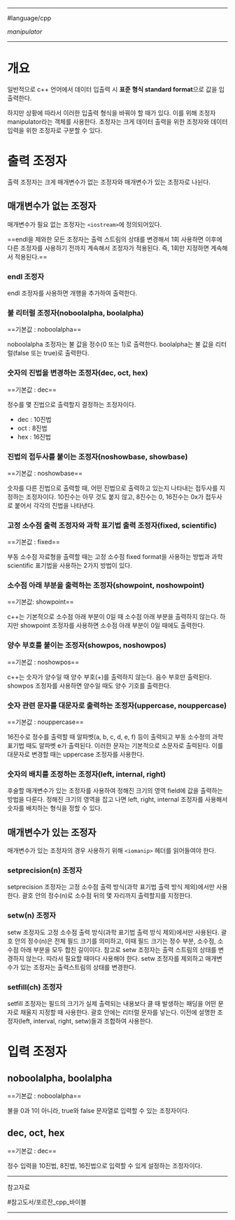 
---

#language/cpp

_manipulator_

---

# 개요

일반적으로 c++ 언어에서 데이터 입출력 시 **표준 형식 standard format**으로 값을 입출력한다.

하지만 상황에 따라서 이러한 입출력 형식을 바꿔야 할 때가 있다. 이를 위해 조정자 manipulator라는 객체를 사용한다. 조정자는 크게 데이터 출력을 위한 조정자와 데이터 입력을 위한 조정자로 구분할 수 있다.

# 출력 조정자

출력 조정자는 크게 매개변수가 없는 조정자와 매개변수가 있는 조정자로 나뉜다.

## 매개변수가 없는 조정자

매개변수가 필요 없는 조정자는 `<iostream>`에 정의되어있다.

==endl을 제와한 모든 조정자는 출력 스트림의 상태를 변경해서 1회 사용하면 이후에 다른 조정자를 사용하기 전까지 계속해서 조정자가 적용된다. 즉, 1회만 지정하면 계속해서 적용된다.==

### endl 조정자

endl 조정자를 사용하면 개행을 추가하여 출력한다.

### 불 리터럴 조정자(noboolalpha, boolalpha)

==기본값 : noboolalpha==

noboolalpha 조정자는 불 값을 정수(0 또는 1)로 출력한다. boolalpha는 불 값을 리터럴(false 또는 true)로 출력한다.

### 숫자의 진법을 변경하는 조정자(dec, oct, hex)

==기본값 : dec==

정수를 몇 진법으로 출력할지 결정하는 조정자이다.

- dec : 10진법
- oct : 8진법
- hex : 16진법

### 진법의 접두사를 붙이는 조정자(noshowbase, showbase)

==기본값 : noshowbase==

숫자를 다른 진법으로 출력할 때, 어떤 진법으로 출력하고 있는지 나타내는 접두사를 지정하는 조정자이다. 10진수는 아무 것도 붙지 않고, 8진수는 0, 16진수는 0x가 접두사로 붙어서 각각의 진법을 나타낸다.

### 고정 소수점 출력 조정자와 과학 표기법 출력 조정자(fixed, scientific)

==기본값 : fixed==

부동 소수점 자료형을 출력할 때는 고정 소수점 fixed format을 사용하는 방법과 과학 scientific 표기법을 사용하는 2가지 방법이 있다.

### 소수점 아래 부분을 출력하는 조정자(showpoint, noshowpoint)

==기본값: showpoint==

c++는 기본적으로 소수점 아래 부분이 0일 때 소수점 아래 부분을 출력하지 않는다. 하지만 showpoint 조정자를 사용하면 소수점 아래 부분이 0일 때에도 출력한다.

### 양수 부호를 붙이는 조정자(showpos, noshowpos)

==기본값 : noshowpos==

c++는 숫자가 양수일 때 양수 부호(+)를 출력하지 않는다. 음수 부호만 출력된다. showpos 조정자를 사용하면 양수일 때도 양수 기호를 출력한다.

### 숫자 관련 문자를 대문자로 출력하는 조정자(uppercase, nouppercase)

==기본값 :  nouppercase==

16진수로 정수를 출력할 때 알파벳(a, b, c, d, e, f) 등이 출력되고 부동 소수정의 과학 표기법 때도 알파벳 e가 출력된다. 이러한 문자는 기본적으로 소문자로 출력된다. 이를 대문자로 변경할 때는 uppercase 조정자를 사용한다.

### 숫자의 배치를 조정하는 조정자(left, internal, right)

후술할 매개변수가 있는 조정자를 사용하여 정해진 크기의 영역 field에 값을 출력하는 방법을 다룬다. 정해진 크기의 영역을 잡고 나면 left, right, internal 조정자를 사용해서 숫자를 배치하는 형식을 정할 수 있다.

## 매개변수가 있는 조정자

매개변수가 있는 조정자의 경우 사용하기 위해 `<iomanip>` 헤더를 읽어들여야 한다.

###  setprecision(n) 조정자

setprecision 조정자는 고정 소수점 출력 방식(과학 표기법 출력 방식 제외)에서만 사용한다. 괄호 안의 정수(n)로 소수점 뒤의 몇 자리까지 출력할지를 지정한다.

### setw(n) 조정자

setw 조정자도 고정 소수점 출력 방식(과학 표기법 출력 방식 제외)에서만 사용된다. 괄호 안의 정수(n)은 전체 필드 크기를 의미하고, 이때 필드 크기는 정수 부분, 소수점, 소수점 아래 부분을 모두 합친 길이이다. 참고로 setw 조정자는 출력 스트림의 상태를 변경하지 않는다. 따라서 필요할 때마다 사용해야 한다. setw 조정자를 제외하고 매개변수가 있는 조정자는 출력스트림의 상태를 변경한다.

### setfill(ch) 조정자

setfill 조정자는 필드의 크기가 실제 출력되는 내용보다 클 때 발생하는 패딩을 어떤 문자로 채울지 지정할 때 사용한다. 괄호 안에는 리터럴 문자를 넣는다. 이전에 설명한 조정자(left, interval, right, setw)들과 조합하여 사용한다.

# 입력 조정자

## noboolalpha, boolalpha

==기본값 : noboolalpha==

불을 0과 1이 아니라, true와 false 문자열로 입력할 수 있는 조정자이다.

## dec, oct, hex

==기본값 : dec==

정수 입력을 10진법, 8진법, 16진법으로 입력할 수 있게 설정하는 조정자이다.

---

참고자료

#참고도서/포르잔_cpp_바이블 

---